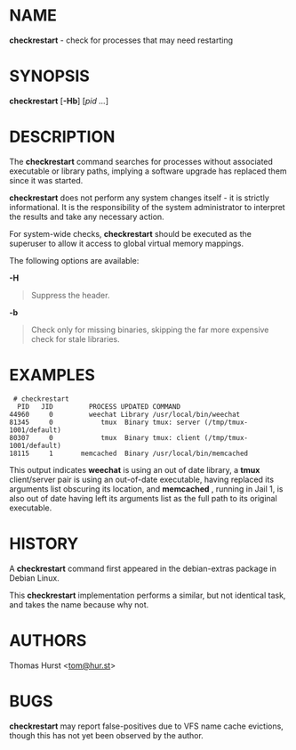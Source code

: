 # NAME

**checkrestart** - check for processes that may need restarting

# SYNOPSIS

**checkrestart** \[**-Hb**] \[*pid&nbsp;...*]

# DESCRIPTION

The **checkrestart** command searches for processes without associated executable or library paths, implying a software upgrade has replaced them since it was started.

**checkrestart** does not perform any system changes itself - it is strictly informational. It is the responsibility of the system administrator to interpret the results and take any necessary action.

For system-wide checks, **checkrestart** should be executed as the superuser to allow it access to global virtual memory mappings.

The following options are available:

**-H**

> Suppress the header.

**-b**

> Check only for missing binaries, skipping the far more expensive check for stale
> libraries.

# EXAMPLES

	 # checkrestart
	  PID   JID         PROCESS UPDATED COMMAND
	44960     0         weechat Library /usr/local/bin/weechat
	81345     0            tmux  Binary tmux: server (/tmp/tmux-1001/default)
	80307     0            tmux  Binary tmux: client (/tmp/tmux-1001/default)
	18115     1       memcached  Binary /usr/local/bin/memcached

This output indicates **weechat** is using an out of date library, a **tmux** client/server pair is using an out-of-date executable, having replaced its arguments list obscuring its location, and **memcached** , running in Jail 1, is also out of date having left its arguments list as the full path to its original executable.

# HISTORY

A **checkrestart** command first appeared in the debian-extras package in Debian Linux.

This **checkrestart** implementation performs a similar, but not identical task, and takes the name because why not.

# AUTHORS

Thomas Hurst &lt;tom@hur.st&gt;

# BUGS

**checkrestart** may report false-positives due to VFS name cache evictions, though this has not yet been observed by the author.
